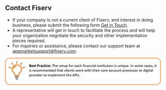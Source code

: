 ## Contact Fiserv

*  If your company is not a current client of Fiserv, and interest in doing business, please submit the following form [Get in Touch](https://www.fiserv.com/en/about-fiserv/contact-us.html).
*  A representative will get in touch to facilitate the process and will help your organization negotiate the security and other implementation pieces required.
*  For inquiries or assistance, please contact our support team at [appmarketsupport@fiserv.com](mailto:appmarketsupport@fiserv.com).
 
![](assets/images/registration-note-2.png)
